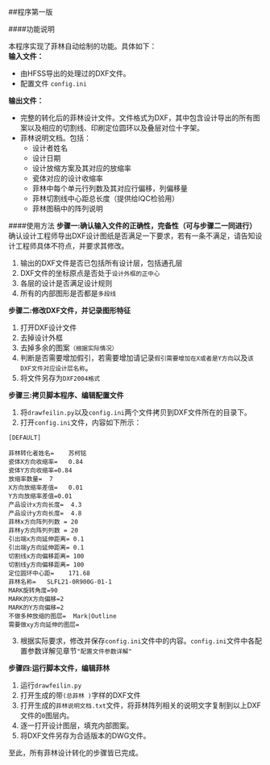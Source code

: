 ##程序第一版

####功能说明

本程序实现了菲林自动绘制的功能。具体如下：  
**输入文件：**
* 由HFSS导出的处理过的DXF文件。
* 配置文件 `config.ini`  

**输出文件：**  
* 完整的转化后的菲林设计文件。文件格式为DXF，其中包含设计导出的所有图案以及相应的切割线、印刷定位圆环以及叠层对位十字架。
* 菲林说明文档。包括：
  * 设计者姓名
  * 设计日期
  * 设计放缩方案及其对应的放缩率
  * 瓷体对应的设计收缩率
  * 菲林中每个单元行列数及其对应行偏移，列偏移量
  * 菲林切割线中心距总长度（提供给IQC检验用）
  * 菲林图稿中的阵列说明  
  
####使用方法
**步骤一:确认输入文件的正确性，完备性（可与步骤二一同进行）**   
确认设计工程师导出DXF设计图纸是否满足一下要求，若有一条不满足，请告知设计工程师具体不符点，并要求其修改。      
1. 输出的DXF文件是否已包括所有设计层，包括通孔层  
2. DXF文件的坐标原点是否处于`设计外框的正中心`  
3. 各层的设计是否满足设计规则  
4. 所有的内部图形是否都是`多段线`  

**步骤二:修改DXF文件，并记录图形特征**    
1. 打开DXF设计文件  
2. 去掉设计外框  
3. 去掉多余的图案`（根据实际情况）`  
4. 判断是否需要增加假引，若需要增加请记录`假引需要增加在X或者是Y方向`以及`该DXF文件对应设计层名称`。  
5. 将文件另存为`DXF2004格式`  

**步骤三:拷贝脚本程序、编辑配置文件**  
1. 将`drawfeilin.py`以及`config.ini`两个文件拷贝到DXF文件所在的目录下。  
2. 打开`config.ini`文件，内容如下所示：  
```
﻿[DEFAULT]

菲林转化者姓名=	苏柯铭
瓷体X方向收缩率=	0.84  
瓷体Y方向收缩率=0.84       
放缩率数量=	7
X方向放缩率差值=	0.01
Y方向放缩率差值=0.01
产品设计x方向长度=	4.3
产品设计y方向长度=	4.8
菲林x方向阵列列数 =	20
菲林y方向阵列列数 =	20
引出端x方向延伸距离=	0.1
引出端y方向延伸距离=	0.1
切割线x方向偏移距离=	100
切割线y方向偏移距离=	100
定位圆环中心距=	171.68
菲林名称=	SLFL21-0R900G-01-1
MARK旋转角度=90
MARK的X方向偏移=2
MARK的Y方向偏移=2
不做多种放缩的图层=	Mark|Outline
需要做xy方向延伸的图层=
```
3. 根据实际要求，修改并保存`config.ini`文件中的内容。`config.ini`文件中各配置参数详解见章节`"配置文件参数详解"`  

**步骤四:运行脚本文件，编辑菲林**  
1. 运行`drawfeilin.py`  
2. 打开生成的带`(总菲林 )`字样的DXF文件  
3. 打开生成的`菲林说明文档.txt`文件，将菲林阵列相关的说明文字复制到以上DXF文件的`0`图层内。  
4. 逐一打开设计图层，填充内部图案。  
5. 将DXF文件另存为合适版本的DWG文件。  

至此，所有菲林设计转化的步骤皆已完成。 
